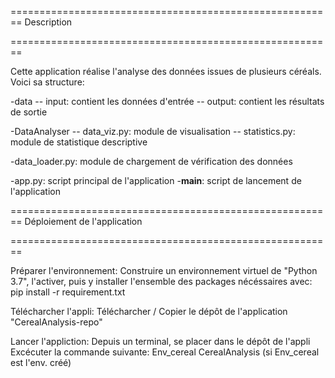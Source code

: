 
========================================================
Description

========================================================

Cette application réalise l'analyse des données issues de plusieurs céréals.
Voici sa structure:

-data
 --	input:              contient les données d'entrée
 --	output:             contient les résultats de sortie

-DataAnalyser
 --	data_viz.py:        module de visualisation
 --	statistics.py:      module de statistique descriptive

-data_loader.py:        module de chargement de vérification des données

-app.py:                script principal de l'application
-__main__:               script de lancement de l'application


========================================================
Déploiement de l'application

========================================================

Préparer l'environnement:
	Construire un environnement virtuel de "Python 3.7", l'activer, puis y installer l'ensemble des packages nécéssaires avec: pip install -r requirement.txt

Télécharcher l'appli:
	Télécharcher / Copier le dépôt de l'application "CerealAnalysis-repo" 

Lancer l'appliction:
	Depuis un terminal, se placer dans le dépôt de l'appli
	Excécuter la commande suivante: Env_cereal CerealAnalysis (si Env_cereal est l'env. créé)

